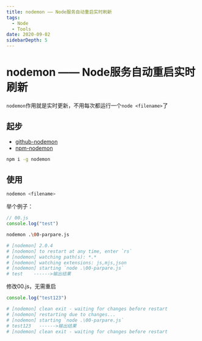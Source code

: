 ```yaml
---
title: nodemon —— Node服务自动重启实时刷新
tags: 
  - Node
  - Tools
date: 2020-09-02
sidebarDepth: 5
---
```

# nodemon —— Node服务自动重启实时刷新

`nodemon`作用就是实时更新，不用每次都运行一个`node <filename>`了
## 起步
- [github-nodemon](https://github.com/remy/nodemon)
- [npm-nodemon](https://www.npmjs.com/package/nodemon)
```bash
npm i -g nodemon
```
## 使用
```bash
nodemon <filename>
```
举个例子：
```js
// 00.js
console.log("test")
```
```bash
nodemon .\00-parpare.js

# [nodemon] 2.0.4
# [nodemon] to restart at any time, enter `rs`
# [nodemon] watching path(s): *.*
# [nodemon] watching extensions: js,mjs,json
# [nodemon] starting `node .\00-parpare.js`
# test    ------>输出结果
```
修改00.js，无需重启
```js
console.log("test123")
```
```bash
# [nodemon] clean exit - waiting for changes before restart
# [nodemon] restarting due to changes...
# [nodemon] starting `node .\00-parpare.js`
# test123   ------>输出结果
# [nodemon] clean exit - waiting for changes before restart
```

